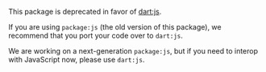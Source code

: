 This package is deprecated in favor of [dart:js][dartjs].

If you are using `package:js` (the old version of this package),
we recommend that you port your code over to `dart:js`.

We are working on a next-generation `package:js`, but if you
need to interop with JavaScript now, please use `dart:js`.

[dartjs]: https://api.dartlang.org/apidocs/channels/stable/dartdoc-viewer/dart-js
